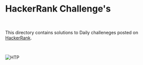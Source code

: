 # HackerRank Challenge's

<br>

This directory contains solutions to  Daily challeneges posted on [HackerRank](https://hackerrank.com).

<br>

![HTP](https://i.imgur.com/5nfca5U.gif)
